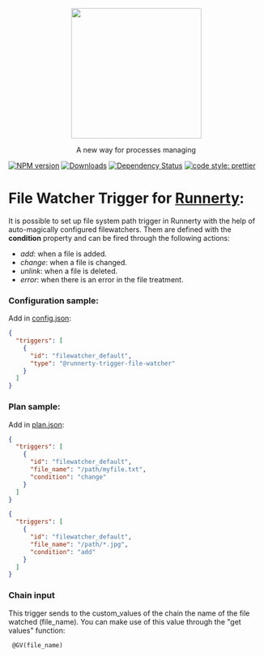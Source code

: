 <p align="center">
  <a href="http://runnerty.io">
    <img height="257" src="https://runnerty.io/assets/header/logo-stroked.png">
  </a>
  <p align="center">A new way for processes managing</p>
</p>

[![NPM version][npm-image]][npm-url] [![Downloads][downloads-image]][npm-url] [![Dependency Status][david-badge]][david-badge-url] 
<a href="#badge">
  <img alt="code style: prettier" src="https://img.shields.io/badge/code_style-prettier-ff69b4.svg">
</a>

# File Watcher Trigger for [Runnerty]:

It is possible to set up file system path trigger in Runnerty with the help of auto-magically configured filewatchers. Them are defined with the **condition** property and can be fired through the following actions:

- *add*: when a file is added.
- *change*: when a file is changed.
- *unlink*: when a file is deleted.
- *error*: when there is an error in the file treatment.

### Configuration sample:
Add in [config.json]:
```json
{
  "triggers": [
    {
      "id": "filewatcher_default",
      "type": "@runnerty-trigger-file-watcher"
    }
  ]
}
```

### Plan sample:
Add in [plan.json]:
```json
{
  "triggers": [
    {
      "id": "filewatcher_default",
      "file_name": "/path/myfile.txt",
      "condition": "change"
    }
  ]
}
```
```json
{
  "triggers": [
    {
      "id": "filewatcher_default",
      "file_name": "/path/*.jpg",
      "condition": "add"
    }
  ]
}
```

### Chain input
This trigger sends to the custom_values of the chain the name of the file watched (file_name).
You can make use of this value through the "get values" function:
```
 @GV(file_name)
```

[Runnerty]: http://www.runnerty.io
[downloads-image]: https://img.shields.io/npm/dm/@runnerty/trigger-file-watcher.svg
[npm-url]: https://www.npmjs.com/package/@runnerty/trigger-file-watcher
[npm-image]: https://img.shields.io/npm/v/@runnerty/trigger-file-watcher.svg
[david-badge]: https://david-dm.org/runnerty/trigger-file-watcher.svg
[david-badge-url]: https://david-dm.org/runnerty/trigger-file-watcher
[config.json]: http://docs.runnerty.io/config/
[plan.json]: http://docs.runnerty.io/plan/